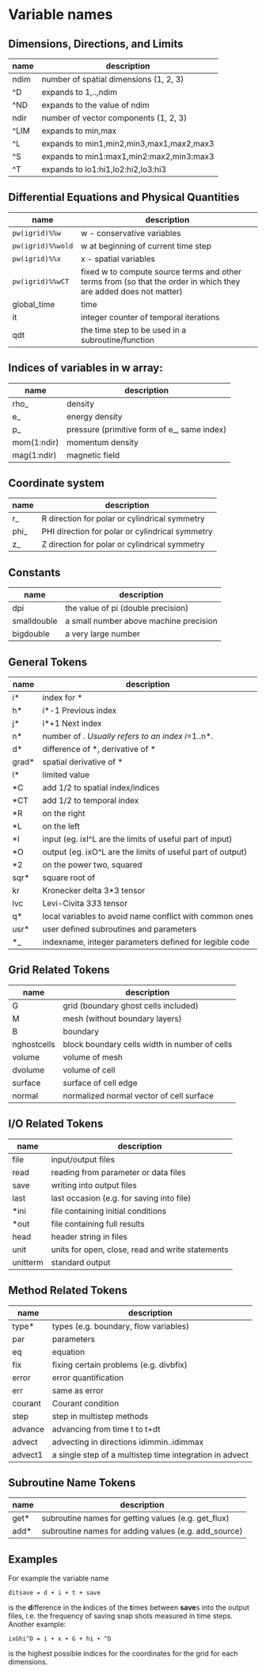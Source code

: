 # Variable names

## Dimensions, Directions, and Limits

name | description
---|---
ndim	| number of spatial dimensions (1, 2, 3)
^D	| expands to 1,..,ndim
^ND	| expands to the value of ndim
ndir	| number of vector components (1, 2, 3)
^LIM	| expands to min,max
^L	| expands to min1,min2,min3,max1,max2,max3
^S	| expands to min1:max1,min2:max2,min3:max3
^T  | expands to lo1:hi1,lo2:hi2,lo3:hi3

## Differential Equations and Physical Quantities

name | description
---|---
`pw(igrid)%%w`    |	w - conservative variables
`pw(igrid)%%wold` |	w at beginning of current time step
`pw(igrid)%%x`    |	x - spatial variables
`pw(igrid)%%wCT`  | fixed w to compute source terms and other terms from (so that the order in which they are added does not matter)
global_time	| time
it | integer counter of temporal iterations
qdt | the time step to be used in a subroutine/function

## Indices of variables in w array:

name | description
---|---
rho_	| density
e_ | energy density
p_ | pressure (primitive form of e_, same index)
mom(1:ndir) | momentum density
mag(1:ndir)	| magnetic field

## Coordinate system

name | description
---|---
r_	| R   direction for polar or cylindrical symmetry
phi_    | PHI direction for polar or cylindrical symmetry
z_      | Z   direction for polar or cylindrical symmetry

## Constants

name | description
---|---
dpi         | the value of pi (double precision)
smalldouble | a small number above machine precision
bigdouble   | a very large number

## General Tokens

name | description
---|---
i*	| index for *
h*	| i*-1  Previous index
j*	| i*+1  Next index
n*	| number of *. Usually refers to an index i*=1..n*.
d*	| difference of *, derivative of *
grad*   | spatial derivative of *
l*	| limited value
*C	| add 1/2 to spatial index/indices
*CT	| add 1/2 to temporal index
*R	| on the right
*L	| on the left
*I	| input  (eg. ixI^L are the limits of useful part of input)
*O	| output (eg. ixO^L are the limits of useful part of output)
*2	| on the power two, squared
sqr*	| square root of
kr	| Kronecker delta 3*3 tensor
lvc	| Levi-Civita 3*3*3 tensor
q*	| local variables to avoid name conflict with common ones
usr*    | user defined subroutines and parameters
*_	| indexname, integer parameters defined for legible code

## Grid Related Tokens

name | description
---|---
G	| grid (boundary ghost cells included)
M	| mesh (without boundary layers)
B	| boundary
nghostcells | block boundary cells width in number of cells
volume	| volume of mesh
dvolume	| volume of cell
surface	| surface of cell edge
normal	| normalized normal vector of cell surface 

## I/O Related Tokens

name | description
---|---
file	| input/output files
read    | reading from parameter or data files
save	| writing into output files
last	| last occasion (e.g. for saving into file)
*ini	| file containing initial conditions
*out	| file containing full results
head	| header string in files
unit	| units for open, close, read and write statements
unitterm| standard output

## Method Related Tokens

name | description
---|---
type*	| types (e.g. boundary, flow variables)
par	| parameters
eq	| equation
fix	| fixing certain problems (e.g. divbfix)
error	| error quantification
err	| same as error
courant	| Courant condition
step	| step in multistep methods
advance | advancing from time t to t+dt
advect  | advecting in directions idimmin..idimmax
advect1 | a single step of a multistep time integration in advect

## Subroutine Name Tokens

name | description
---|---
get*	| subroutine names for getting values (e.g. get_flux)
add*	| subroutine names for adding values  (e.g. add_source)

## Examples

For example the variable name

    ditsave = d + i + t + save

is the **d**ifference in the **i**ndices of the **t**imes between **save**s
into the output files, i.e. the frequency of saving snap shots measured in
time steps. Another example:

    ixGhi^D = i + x + G + hi + ^D

is the highest possible indices for the coordinates for the grid for each
dimensions.
